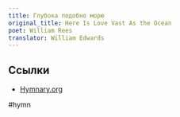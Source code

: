 ```yaml
---
title: Глубока подобно морю
original_title: Here Is Love Vast As the Ocean
poet: William Rees
translator: William Edwards
---
```


## Ссылки

- [Hymnary.org](https://hymnary.org/text/here_is_love_vast_as_the_ocean)

#hymn